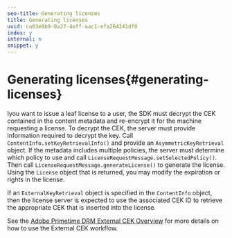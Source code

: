 ```yaml
---
seo-title: Generating licenses
title: Generating licenses
uuid: ca03e8b9-0a27-4eff-aac1-efa264241df0
index: y
internal: n
snippet: y
---
```


# Generating licenses{#generating-licenses}

Iyou want to issue a leaf license to a user, the SDK must decrypt the CEK contained in the content metadata and re-encrypt it for the machine requesting a license. To decrypt the CEK, the server must provide information required to decrypt the key. Call `ContentInfo.setKeyRetrievalInfo()` and provide an `AsymmetricKeyRetrieval` object. If the metadata includes multiple policies, the server must determine which policy to use and call `LicenseRequestMessage.setSelectedPolicy()`. Then call `LicenseRequestMessage.generateLicense()` to generate the license. Using the `License` object that is returned, you may modify the expiration or rights in the license.

If an `ExternalKeyRetrieval` object is specified in the `ContentInfo` object, then the license server is expected to use the associated CEK ID to retrieve the appropriate CEK that is inserted into the license.

See the [Adobe Primetime DRM External CEK Overview](http://help.adobe.com/en_US/primetime/drm/5.3/drm_xkey_mgmt/index.html#concept-Adobe_Primetime_DRM_External_CEK_Overview) for more details on how to use the External CEK workflow. 
